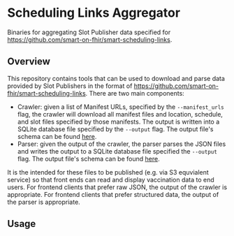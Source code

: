 # Scheduling Links Aggregator

Binaries for aggregating Slot Publisher data specified for https://github.com/smart-on-fhir/smart-scheduling-links.

## Overview

This repository contains tools that can be used to download and parse data provided by Slot Publishers in the format of
https://github.com/smart-on-fhir/smart-scheduling-links. There are two main components:

- Crawler: given a list of Manifest URLs, specified by the `--manifest_urls` flag, the crawler will download all
  manifest files and location, schedule, and slot files specified by those manifests.
  The output is written into a SQLite database file specified by the `--output` flag. The output file's schema can be
  found [here](crawler/crawler.go#L24).
- Parser: given the output of the crawler, the parser parses the JSON files and writes the output to a SQLite database
  file specified the `--output` flag. The output file's schema can be found [here](parser/parser.go#L21).

It is the intended for these files to be published (e.g. via S3 equvialent service) so that front ends can read and
display vaccination data to end users. For frontend clients that prefer raw JSON, the output of the crawler is
appropriate. For frontend clients that prefer structured data, the output of the parser is appropriate.

## Usage
